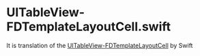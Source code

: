 # UITableView-FDTemplateLayoutCell.swift
It is translation of the [UITableView-FDTemplateLayoutCell](https://github.com/forkingdog/UITableView-FDTemplateLayoutCell) by Swift
